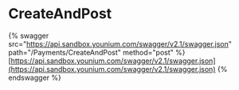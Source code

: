 # CreateAndPost

{% swagger src="https://api.sandbox.younium.com/swagger/v2.1/swagger.json" path="/Payments/CreateAndPost" method="post" %}
[https://api.sandbox.younium.com/swagger/v2.1/swagger.json](https://api.sandbox.younium.com/swagger/v2.1/swagger.json)
{% endswagger %}
